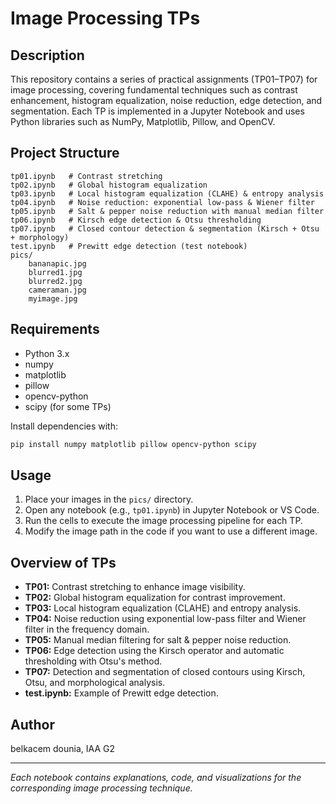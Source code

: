 # Image Processing TPs

## Description

This repository contains a series of practical assignments (TP01–TP07) for image processing, covering fundamental techniques such as contrast enhancement, histogram equalization, noise reduction, edge detection, and segmentation. Each TP is implemented in a Jupyter Notebook and uses Python libraries such as NumPy, Matplotlib, Pillow, and OpenCV.

## Project Structure

```
tp01.ipynb   # Contrast stretching
tp02.ipynb   # Global histogram equalization
tp03.ipynb   # Local histogram equalization (CLAHE) & entropy analysis
tp04.ipynb   # Noise reduction: exponential low-pass & Wiener filter
tp05.ipynb   # Salt & pepper noise reduction with manual median filter
tp06.ipynb   # Kirsch edge detection & Otsu thresholding
tp07.ipynb   # Closed contour detection & segmentation (Kirsch + Otsu + morphology)
test.ipynb   # Prewitt edge detection (test notebook)
pics/
    bananapic.jpg
    blurred1.jpg
    blurred2.jpg
    cameraman.jpg
    myimage.jpg
```

## Requirements

- Python 3.x
- numpy
- matplotlib
- pillow
- opencv-python
- scipy (for some TPs)

Install dependencies with:
```sh
pip install numpy matplotlib pillow opencv-python scipy
```

## Usage

1. Place your images in the `pics/` directory.
2. Open any notebook (e.g., `tp01.ipynb`) in Jupyter Notebook or VS Code.
3. Run the cells to execute the image processing pipeline for each TP.
4. Modify the image path in the code if you want to use a different image.

## Overview of TPs

- **TP01:** Contrast stretching to enhance image visibility.
- **TP02:** Global histogram equalization for contrast improvement.
- **TP03:** Local histogram equalization (CLAHE) and entropy analysis.
- **TP04:** Noise reduction using exponential low-pass filter and Wiener filter in the frequency domain.
- **TP05:** Manual median filtering for salt & pepper noise reduction.
- **TP06:** Edge detection using the Kirsch operator and automatic thresholding with Otsu's method.
- **TP07:** Detection and segmentation of closed contours using Kirsch, Otsu, and morphological analysis.
- **test.ipynb:** Example of Prewitt edge detection.

## Author

belkacem dounia, IAA G2

---

*Each notebook contains explanations, code, and visualizations for the corresponding image processing technique.*
